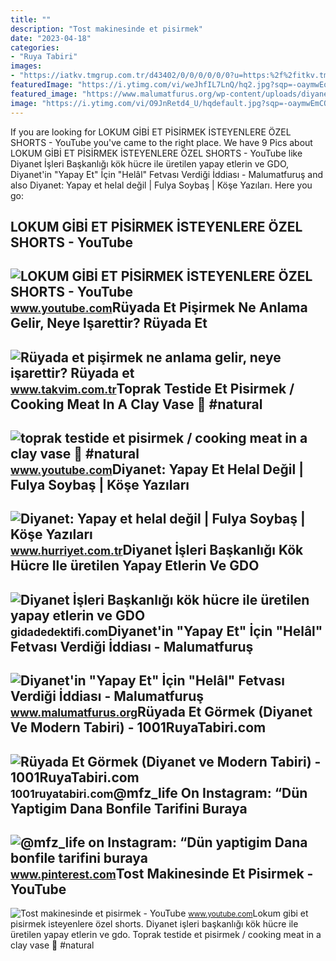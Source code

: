 ```yaml
---
title: ""
description: "Tost makinesinde et pisirmek"
date: "2023-04-18"
categories:
- "Ruya Tabiri"
images:
- "https://iatkv.tmgrup.com.tr/d43402/0/0/0/0/0/0?u=https:%2f%2fitkv.tmgrup.com.tr%2falbum%2f2022%2f01%2f07%2fruyada-et-pisirmek-ne-anlama-gelir-neye-isarettir-ruyada-et-kizartmanin-anlami-ve-yorumu-nedir-1641581280701.jpg&amp;mw=1100&amp;l=1"
featuredImage: "https://i.ytimg.com/vi/weJhfIL7LnQ/hq2.jpg?sqp=-oaymwEoCOADEOgC8quKqQMcGADwAQH4Ac4FgAKACooCDAgAEAEYZSBQKEQwDw==&amp;rs=AOn4CLDaUKgq6cHETxO8lxl9qCNjtW1skw"
featured_image: "https://www.malumatfurus.org/wp-content/uploads/diyanet-yapay-et-fetvasi.png"
image: "https://i.ytimg.com/vi/O9JnRetd4_U/hqdefault.jpg?sqp=-oaymwEmCOADEOgC8quKqQMa8AEB-AGGAoAC4AOKAgwIABABGGUgXShRMA8=&amp;rs=AOn4CLDKt2fXpCsbZV2mI8ik0DYSR7sIOQ"
---
```


If you are looking for LOKUM GİBİ ET PİSİRMEK İSTEYENLERE ÖZEL SHORTS - YouTube you've came to the right place. We have 9 Pics about LOKUM GİBİ ET PİSİRMEK İSTEYENLERE ÖZEL SHORTS - YouTube like Diyanet İşleri Başkanlığı kök hücre ile üretilen yapay etlerin ve GDO, Diyanet'in "Yapay Et" İçin "Helâl" Fetvası Verdiği İddiası - Malumatfuruş and also Diyanet: Yapay et helal değil | Fulya Soybaş | Köşe Yazıları. Here you go:

LOKUM GİBİ ET PİSİRMEK İSTEYENLERE ÖZEL SHORTS - YouTube
--------------------------------------------------------

 ![LOKUM GİBİ ET PİSİRMEK İSTEYENLERE ÖZEL SHORTS - YouTube](https://i.ytimg.com/vi/weJhfIL7LnQ/hq2.jpg?sqp=-oaymwEoCOADEOgC8quKqQMcGADwAQH4Ac4FgAKACooCDAgAEAEYZSBQKEQwDw==&rs=AOn4CLDaUKgq6cHETxO8lxl9qCNjtW1skw) <small>www.youtube.com</small>Rüyada Et Pişirmek Ne Anlama Gelir, Neye Işarettir? Rüyada Et
-------------------------------------------------------------

 ![Rüyada et pişirmek ne anlama gelir, neye işarettir? Rüyada et](https://iatkv.tmgrup.com.tr/d43402/0/0/0/0/0/0?u=https:%2f%2fitkv.tmgrup.com.tr%2falbum%2f2022%2f01%2f07%2fruyada-et-pisirmek-ne-anlama-gelir-neye-isarettir-ruyada-et-kizartmanin-anlami-ve-yorumu-nedir-1641581280701.jpg&mw=1100&l=1) <small>www.takvim.com.tr</small>Toprak Testide Et Pisirmek / Cooking Meat In A Clay Vase 🥩 #natural
-------------------------------------------------------------------

 ![toprak testide et pisirmek / cooking meat in a clay vase 🥩 #natural](https://i.ytimg.com/vi/AFLJxTPKnPU/hqdefault.jpg?sqp=-oaymwEoCOADEOgC8quKqQMcGADwAQH4AbYIgAKAD4oCDAgAEAEYfyAhKBMwDw==&rs=AOn4CLCbKlCsrK_RglEK9ed9-0ogE0RYyw) <small>www.youtube.com</small>Diyanet: Yapay Et Helal Değil | Fulya Soybaş | Köşe Yazıları
------------------------------------------------------------

 ![Diyanet: Yapay et helal değil | Fulya Soybaş | Köşe Yazıları](https://i4.hurimg.com/i/hurriyet/75/770x0/62ab8d524e3fe11524750702.jpg) <small>www.hurriyet.com.tr</small>Diyanet İşleri Başkanlığı Kök Hücre Ile üretilen Yapay Etlerin Ve GDO
---------------------------------------------------------------------

 ![Diyanet İşleri Başkanlığı kök hücre ile üretilen yapay etlerin ve GDO](https://i4.hurimg.com/i/hurriyet/75/770x0/62ab8d624e3fe11524750704.jpg) <small>gidadedektifi.com</small>Diyanet'in "Yapay Et" İçin "Helâl" Fetvası Verdiği İddiası - Malumatfuruş
-------------------------------------------------------------------------

 ![Diyanet'in "Yapay Et" İçin "Helâl" Fetvası Verdiği İddiası - Malumatfuruş](https://www.malumatfurus.org/wp-content/uploads/diyanet-yapay-et-fetvasi.png) <small>www.malumatfurus.org</small>Rüyada Et Görmek (Diyanet Ve Modern Tabiri) - 1001RuyaTabiri.com
----------------------------------------------------------------

 ![Rüyada Et Görmek (Diyanet ve Modern Tabiri) - 1001RuyaTabiri.com](https://1001ruyatabiri.com/wp-content/uploads/2019/12/ruyada-et-gormek-kokmus-et-pisirmek-kemikli-et-kesmek-ruyada-beyaz-et-yemek-pismis-et-cig-et-gormek-kirmizi-et-1001ruyatabiri.jpg) <small>1001ruyatabiri.com</small>@mfz\_life On Instagram: “Dün Yaptigim Dana Bonfile Tarifini Buraya
-------------------------------------------------------------------

 ![@mfz_life on Instagram: “Dün yaptigim Dana bonfile tarifini buraya](https://i.pinimg.com/736x/2c/21/7f/2c217fc9cbb5331595ba56c189e7e921.jpg) <small>www.pinterest.com</small>Tost Makinesinde Et Pisirmek - YouTube
--------------------------------------

 ![Tost makinesinde et pisirmek - YouTube](https://i.ytimg.com/vi/O9JnRetd4_U/hqdefault.jpg?sqp=-oaymwEmCOADEOgC8quKqQMa8AEB-AGGAoAC4AOKAgwIABABGGUgXShRMA8=&rs=AOn4CLDKt2fXpCsbZV2mI8ik0DYSR7sIOQ) <small>www.youtube.com</small>Lokum gi̇bi̇ et pi̇si̇rmek i̇steyenlere özel shorts. Diyanet i̇şleri başkanlığı kök hücre ile üretilen yapay etlerin ve gdo. Toprak testide et pisirmek / cooking meat in a clay vase 🥩 #natural
